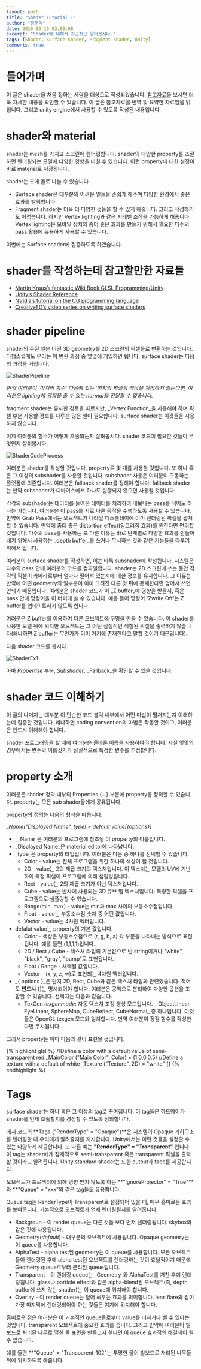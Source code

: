 ```yaml
---
layout: post
title: "Shader Tutorial 1"
author: "장문익"
date: 2016-06-15 03:00:00
excerpt: "Shader에 대해서 차근차근 알아봅시다."
tags: [Shader, Surface Shader, Fragment Shader, Unity]
comments: true
---
```


# 들어가며

이 글은 shader을 처음 접하는 사람을 대상으로 작성되었습니다. [참고자료](https://unitygem.wordpress.com/shader-part-1/)을 보시면 더욱 자세한 내용을 확인할 수 있습니다. 이 글은 참고자료를 번역 및 요약한 자료임을 밝힙니다. 그리고 unity engine에서 사용할 수 있도록 작성된 내용입니다.

# shader와 material

shader는 mesh를 가지고 스크린에 렌더링합니다. shader의 다양한 property를 조절하면 렌더링되는 모델에 다양한 영향을 미칠 수 있습니다. 이런 property에 대한 설정이 바로 material로 저장됩니다.

shader는 크게 둘로 나눌 수 있습니다.

* Surface shader은 대부분의 어려운 일들을 손쉽게 해주며 다양한 환경에서 좋은 효과를 발휘합니다.
* Fragment shader는 더욱 더 다양한 것들을 할 수 있게 해줍니다. 그리고 작성하기도 어렵습니다. 하지만 Vertex lighting과 같은 저레벨 조작을 가능하게 해줍니다. Vertex lighting은 모바일 장치와 좀더 좋은 효과를 만들기 위해서 필요한 다수의 pass 활용에 유용하게 사용할 수 있습니다.

이번에는 Surface shader에 집중하도록 하겠습니다.

# shader를 작성하는데 참고할만한 자료들

* [Martin Kraus’s fantastic Wiki Book GLSL Programming/Unity](https://en.wikibooks.org/wiki/GLSL_Programming/Unity)
* [Unity’s Shader Reference](http://docs.unity3d.com/Manual/SL-Reference.html)
* [NVidia’s tutorial on the CG programming language](http://http.developer.nvidia.com/CgTutorial/cg_tutorial_chapter01.html)
* [CreativeTD’s video series on writing surface shaders](http://www.creativetd.com/?page_id=617)

# shader pipeline

shader의 주된 일은 어떤 3D geometry를 2D 스크린의 픽셀들로 변환하는 것입니다. 다행스럽게도 우리는 이 변환 과정 중 몇몇에 개입하면 됩니다. surface shader는 다음의 과정을 거칩니다.

![ShaderPipeline](/assets/img/ShaderPipeline.png)

_만약 여러분이 '마지막 함수' 다음에 있는 '마지막 픽셀의 색상을 지정하지 않는다면, 여러분은 lighting에 영향을 줄 수 있는 normal을 전달할 수 있습니다._

fragment shader는 유사한 경로을 따르지만, _Vertex Function_을 사용해야 하며 픽셀 부분 사용할 정보를 다루는 많은 일이 필요합니다. surface shader는 이것들을 사용하지 않습니다.

이제 여러분의 함수가 어떻게 호출되는지 살펴봅시다. shader 코드에 필요한 것들이 무엇인지 살펴봅시다.

![ShaderCodeProcess](/assets/img/ShaderProcess.png)

여러분은 shader를 작성할 것입니다. property로 몇 개를 사용할 것입니다. 또 하나 혹은 그 이상의 subshader를 사용할 것입니다. subshader 사용은 여러분이 구동하는 플랫폼에 의존합니다. 여러분은 fallback shader를 정해야 합니다. fallback shader는 만약 subshader가 디바이스에서 하나도 실행되지 않으면 사용될 것입니다.

각각의 subshader는 데이터를 들여온 데이터를 처리하여 내보내는 pass를 적어도 하나는 가집니다. 여러분은 이 pass를 서로 다른 동작을 수행하도록 사용할 수 있습니다. 만약에 Grab Pass에서는 오브젝트가 나타날 디스플레이에 이미 렌더링된 픽셀을 캡쳐할 수 있습니다. 만약에 좀더 좋은 distortion effect(일그러짐 효과)를 원한다면 편리할 것입니다. 다수의 pass를 사용하는 또 다른 이유는 바로 단계별로 다양한 효과를 만들어 내기 위해서 사용하는 _depth buffer_를 쓰거나 무시하는 것과 같은 기능들을 다루기 위해서 입니다. 

여러분이 surface shader를 작성하면, 이는 바록 subshader에 작성됩니다. 시스템은 다수의 pass 안에 여러분의 코드를 컴파일합니다. shader는 2D 스크린에 쓰는 동안 각각의 픽셀이 카메라로부터 얼마나 떨어져 있는지에 대한 정보를 유지합니다. 그 이유는 만약에 어떤 geometry의 일부분이 이미 그려진 다른 것 뒤에 존재한다면 덮어서 쓰면 안되기 때문입니다. 여러분은 shader 코드가 이 _Z buffer_에 영향을 받을지, 혹은 pass 안에 명령어을 이 버퍼에 쓸 수 있습니다. 예를 들어 명령어 'Zwrite Off'는 Z buffer를 업데이트하지 않도록 합니다.

여러분은 Z buffer를 이용하여 다른 오브젝트에 구멍을 만들 수 있습니다. 이 shader를 사용한 모델 뒤에 위치한 오브젝트는 그 어떤 실질적인 색칠된 픽셀을 출력하지 않습니다(왜냐하면 Z buffer는 무언가가 이미 거기에 존재한다고 말할 것이기 때문입니다).

다음 shader 코드를 봅시다. 

![ShaderEx1](/assets/img/ShaderEx1.png)

아마 _Propertise_ 부분, _Subshader_, _Fallback_을 확인할 수 있을 것입니다.

# shader 코드 이해하기

이 글의 나머지는 대부분 이 단순한 코드 블럭 내부에서 어떤 마법이 펼쳐지는지 이해하는데 집중할 것입니다. 왜냐하면 coding convention의 마법은 작동할 것이고, 여러분은 반드시 이해해야 합니다.

shader 프로그래밍을 할 때에 여러분은 올바른 이름을 사용하여야 합니다. 사실 몇몇의 경우에서는 변수의 이름짓기가 실질적으로 특정한 변수를 추정합니다.

# property 소개

 여러분은 shader 정의 내부의 Properties {...} 부분에 property를 정의할 수 있습니다. property는 모든 sub shader들에게 공유됩니다.

 property의 정의는 다음의 형식을 따릅니다.

 __Name("Displayed Name", type) = default value[{options}]_

 * __Name_은 여러분의 프로그램에 참조될 이 property의 이름입니다.
 * _Displayed Name_은 material editor에 나타납니다.
 * _type_은 property의 타입입니다. 여러분은 다음 중 하나를 선택할 수 있습니다.
    * Color - value는 전체 프로그램을 위한 하나의 색상이 될 것입니다.
    * 2D - value는 2의 제곱 크기의 텍스처입니다. 이 텍스처는 모델의 UV에 기반하여 특정 픽셀이 프로그램에 의해 샘필링됩니다.
    * Rect - value는 2의 제곱 크기가 아닌 텍스처입니다.
    * Cube - value는 반사에 사용되는 3D 큐브 맵 텍스처입니다. 특정한 픽셀을 프로그램으로 샘플링할 수 있습니다.
    * Range(min, max) - value는 min과 max 사이의 부동소수점입니다.
    * Float - value는 부동소수점 숫자 중 어떤 값입니다.
    * Vector - value는 4차원 벡터입니다.
* defalut value는 property의 기본 값입니다.
    * Color - 색상은 부동소수점으로 (r, g, b, a) 각 부분을 나타내는 방식으로 표현됩니다. 예를 들면 (1,1,1,1)입니다.
    * 2D / Rect / Cube -  텍스처 타입의 기본값으로 빈 string이거나 "white", "black", "gray", "bump"로 표현됩니다.
    * Float / Range - 채택될 값입니다.
    * Vector - (x, y, z, w)로 표현되는 4차원 벡터입니다.
* _{ options }_은 단지 2D, Rect, Cube와 같은 텍스처 타입과 관련있습니다. 적어도 **반드시** {}는 명시되어야 합니다. 여러분은 공백으로 분리하여 다양한 옵션을 조합할 수 있습니다. 선택지는 다음과 같습니다.
    * TexGen _texgenmode_: 자동 텍스처 조정 생성 모드입니다. _ ObjectLinear, EyeLinear, SphereMap, CubeReflect, CubeNormal_ 중 하나입니다. 이것들은 OpenGL texgen 모드와 일치합니다. 만약 여러분이 정점 함수를 작성한다면 무시됩니다. 

그래서 property는 아마 다음과 같이 표현될 것입니다.

{% highlight glsl %}
//Define a color with a default value of semi-transparent red
_MainColor ("Main Color", Color) = (1,0,0,0.5)
//Define a texture with a default of white
_Texture ("Texture", 2D) = "white" {}
{% endhighlight %}

# Tags

 surface shader는 하나 혹은 그 이상의 tag로 꾸며집니다. 이 tag들은 하드웨어가 shader를 언제 호출할지를 경정할 수 있도록 정의합니다.

에시 코드의 **Tags {"RenderType" = "Opaque"}**은 시스템이 Opaque 기하구조를 렌더링할 때 우리에게 알려줄지를 지시합니다. Unity에서는 이런 것들을 설정할 수 있는 다양하게 제공합니다. 또 다른 예는 **"RenderType" = "Transparent"** 입니다. 이 tag는 shader에게 잠재적으로 semi-transparent 혹은 transparent 픽셀을 출력할 것이라고 알려줍니다. Unity standard shader는 또한 cutout과 fade를 제공합니다.

오브젝트가 프로젝터에 의해 영향 받지 않도록 하는 **"IgnoreProjector" = "True"**와 **"Queue" = "xxx"와 같은 tag들도 유용합니다.

Queue tag는 RenderType이 Transparent로 설정되어 있을 때, 매우 흥미로운 효과를 보여줍니다. 기본적으로 오브젝트가 언제 렌더링될지를 알려줍니다.

* Backgroun - 이 render queue는 다른 것들 보다 먼저 렌더링됩니다. skybox와 같은 것에 사용됩니다.
* Geometry(_default_) - 대부분의 오브젝트에 사용됩니다. Opaque geometry는 이 queue를 사용합니다.
* AlphaTest - alpha test된 geometry는 이 queue를 사용합니다. 모든 오브젝트들이 렌더링된 후에 alpha test된 오브젝트를 렌더링하는 것이 효율적이기 때문에 Geometry queue로부터 분리된 queue입니다.
* Transparent - 이 렌더링 queue는 _Geometry_와 AlphaTest를 거친 후에 렌더링됩니다. glass나 particle effect와 같은 alpha-blend된 오브젝트(즉, depth buffer에 쓰지 않는 shader)는 이 queue에 위치해야 합니다.
* Overlay - 이 render queue는 덮어 씌우는 효과를 의미합니다. lens flare와 같이 가장 마지막에 렌더링되어야 하는 것들은 여기에 위치해야 합니다.

흥미로운 점은 여러분은 이 기본적인 queue들로부터 value를 더하거나 뺄 수 있다는 것입니다. transparent 오브젝트에 중요한 효과를 줍니다. 그리고 만약에 여러분이 빌보드로 처리된 나무로 덮힌 물 표면을 만들고자 한다면 이 queue 효과적인 해결책이 될 수 있습니다.

예를 들면 **"Queue" = "Transparent-102"는 투명한 물이 빌보드로 처리된 나무들 뒤에 위치하도록 해줍니다.










